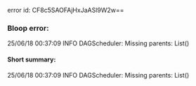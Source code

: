 error id: CF8c5SAOFAjHxJaASl9W2w==
### Bloop error:

25/06/18 00:37:09 INFO DAGScheduler: Missing parents: List()
#### Short summary: 

25/06/18 00:37:09 INFO DAGScheduler: Missing parents: List()